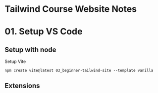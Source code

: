 # Tailwind Course Website Notes

# 01. Setup VS Code
## Setup with node
Setup Vite
``` shell 04-course-site
npm create vite@latest 03_beginner-tailwind-site --template vanilla
```

## Extensions
